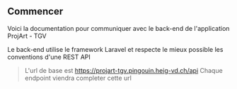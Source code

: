 ## Commencer

Voici la documentation pour communiquer avec le back-end de l'application ProjArt - TGV

Le back-end utilise le framework Laravel et respecte le mieux possible les conventions d'une REST API

> L'url de base est https://projart-tgv.pingouin.heig-vd.ch/api
> Chaque endpoint viendra completer cette url


